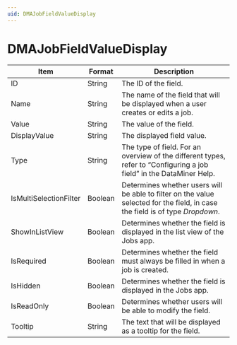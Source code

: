 ```yaml
---
uid: DMAJobFieldValueDisplay
---
```


# DMAJobFieldValueDisplay

| Item                   | Format  | Description                                                                                                                                                  |
|------------------------|---------|--------------------------------------------------------------------------------------------------------------------------------------------------------------|
| ID                     | String  | The ID of the field.                                                                                                                                         |
| Name                   | String  | The name of the field that will be displayed when a user creates or edits a job.                                                                             |
| Value                  | String  | The value of the field.                                                                                                                                      |
| DisplayValue           | String  | The displayed field value.                                                                                                                                   |
| Type                   | String  | The type of field. For an overview of the different types, refer to “Configuring a job field” in the DataMiner Help.                                         |
| IsMultiSelectionFilter | Boolean | Determines whether users will be able to filter on the value selected for the field, in case the field is of type *Dropdown*. |
| ShowInListView         | Boolean | Determines whether the field is displayed in the list view of the Jobs app.                                                                                  |
| IsRequired             | Boolean | Determines whether the field must always be filled in when a job is created.                                                                                 |
| IsHidden               | Boolean | Determines whether the field is displayed in the Jobs app.                                                                                                   |
| IsReadOnly             | Boolean | Determines whether users will be able to modify the field.                                                                                                   |
| Tooltip                | String  | The text that will be displayed as a tooltip for the field.                                                                                                  |
